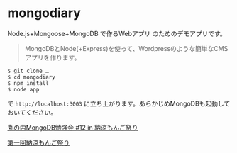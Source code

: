 mongodiary
==========

Node.js+Mongoose+MongoDB で作るWebアプリ
のためのデモアプリです。

> MongoDBとNode(+Express)を使って、Wordpressのような簡単なCMSアプリを作ります。


    $ git clone …
    $ cd mongodiary
    $ npm install
    $ node app

で `http://localhost:3003` に立ち上がります。あらかじめMongoDBも起動しておいてください。




[丸の内MongoDB勉強会 #12 in 納涼もんご祭り](http://atnd.org/events/41167) 

[第一回納涼もんご祭り](http://atnd.org/events/41572) 